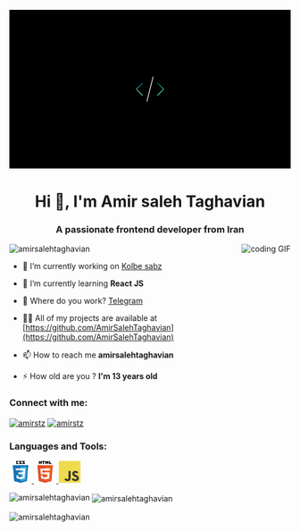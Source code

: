 
![logo](https://github.com/AmirSalehTaghavian/AmirSalehTaghavian/blob/main/Jowhareh_galleries_8_poster_d300ac90-3066-49dc-9572-d0661bf9a06f.png)

<h1 align="center">Hi 👋, I'm Amir saleh Taghavian</h1>
<h3 align="center">A passionate frontend developer from Iran</h3>

<img align="right" alt="coding GIF" src="https://encrypted-tbn0.gstatic.com/images?q=tbn:ANd9GcSotTFsM24FS8CV1jb8CYZcaPWYiQZTi1YEFw&s">

<p align="left"> <img src="https://komarev.com/ghpvc/?username=amirsalehtaghavian&label=Profile%20views&color=0e75b6&style=flat" alt="amirsalehtaghavian" /> </p>

- 🔭 I’m currently working on [Kolbe sabz](https://amirsalehtaghavian.github.io/Kolbe-sabz--tagh/)

- 🌱 I’m currently learning **React JS**

- 🤝 Where do you work? [Telegram](https://t.me/projectsiteamir)

- 👨‍💻 All of my projects are available at [https://github.com/AmirSalehTaghavian](https://github.com/AmirSalehTaghavian)

- 📫 How to reach me **amirsalehtaghavian**

- ⚡ How old are you ? **I'm 13 years old**

<h3 align="left">Connect with me:</h3>
<p align="left">
<a href="https://instagram.com/amirstz" target="blank"><img align="center" src="https://raw.githubusercontent.com/rahuldkjain/github-profile-readme-generator/master/src/images/icons/Social/instagram.svg" alt="amirstz" height="30" width="40" /></a>
<a href="https://www.youtube.com/c/amirstz" target="blank"><img align="center" src="https://raw.githubusercontent.com/rahuldkjain/github-profile-readme-generator/master/src/images/icons/Social/youtube.svg" alt="amirstz" height="30" width="40" /></a>
</p>

<h3 align="left">Languages and Tools:</h3>
<p align="left"> <a href="https://www.w3schools.com/css/" target="_blank" rel="noreferrer"> <img src="https://raw.githubusercontent.com/devicons/devicon/master/icons/css3/css3-original-wordmark.svg" alt="css3" width="40" height="40"/> </a> <a href="https://www.w3.org/html/" target="_blank" rel="noreferrer"> <img src="https://raw.githubusercontent.com/devicons/devicon/master/icons/html5/html5-original-wordmark.svg" alt="html5" width="40" height="40"/> </a> <a href="https://developer.mozilla.org/en-US/docs/Web/JavaScript" target="_blank" rel="noreferrer"> <img src="https://raw.githubusercontent.com/devicons/devicon/master/icons/javascript/javascript-original.svg" alt="javascript" width="40" height="40"/> </a> </p>

<p><img align="left" src="https://github-readme-stats.vercel.app/api/top-langs?username=amirsalehtaghavian&show_icons=true&locale=en&layout=compact" alt="amirsalehtaghavian" /></p>

<p>&nbsp;<img align="center" src="https://github-readme-stats.vercel.app/api?username=amirsalehtaghavian&show_icons=true&locale=en" alt="amirsalehtaghavian" /></p>

<p><img align="center" src="https://github-readme-streak-stats.herokuapp.com/?user=amirsalehtaghavian&" alt="amirsalehtaghavian" /></p>

